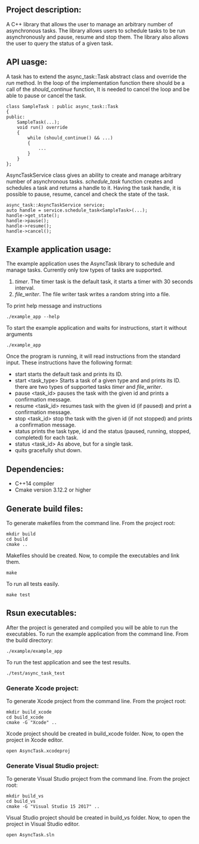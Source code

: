 ## Project description:
A C++ library that allows the user to manage an arbitrary number of asynchronous tasks.
The library allows users to schedule tasks to be run asynchronously and pause, resume and stop them.
The library also allows the user to query the status of a given task.

## API uasge:

A task has to extend the async_task::Task abstract class and override the *run* method.
In the loop of the implementation function there should be a call of the *should_continue* function,
It is needed to cancel the loop and be able to pause or cancel the task.

    class SampleTask : public async_task::Task
    {
    public:
        SampleTask(...);
        void run() override
        {
            while (should_continue() && ...)
            {
                ...
            }
        }
    };

AsyncTaskService class gives an ability to create and manage arbitrary number of asynchronous tasks.
*schedule_task* function creates and schedules a task and returns a handle to it.
Having the task handle, it is possible to pause, resume, cancel and check the state of the task.

    async_task::AsyncTaskService service;
    auto handle = service.schedule_task<SampleTask>(...);
    handle->get_state();
    handle->pause();
    handle->resume();
    handle->cancel();

## Example application usage:
The example application uses the AsyncTask library to schedule and manage tasks.
Currently only tow types of tasks are supported.
1. *timer*. The timer task is the default task, it starts a timer with 30 seconds interval.
2. *file_writer*. The file writer task writes a random string into a file.

To print help message and instructions

    ./example_app --help

To start the example application and waits for instructions, start it without arguments

    ./example_app

Once the program is running, it will read instructions from the standard input.
These instructions have the following format:

- start starts the default task and prints its ID.
- start <task_type> Starts a task of a given type and and prints its ID. there are two types of supported tasks *timer* and *file_writer*.
- pause <task_id> pauses the task with the given id and prints a confirmation message.
- resume <task_id> resumes task with the given id (if paused) and print a confirmation message.
- stop <task_id> stop the task with the given id (if not stopped) and prints a confirmation message.
- status prints the task type, id and the status (paused, running, stopped, completed) for each task.
- status <task_id> As above, but for a single task.
- quits gracefully shut down.

## Dependencies:
- C++14 compiler
- Cmake version 3.12.2 or higher

## Generate build files:
To generate makefiles from the command line.
From the project root:

    mkdir build
    cd build
    cmake ..

Makefiles should be created.
Now, to compile the executables and link them.

    make

To run all tests easily.

    make test

## Rsun executables:
After the project is generated and compiled you will be able to run the executables.
To run the example application from the command line.
From the build directory:

    ./example/example_app

To run the test application and see the test results.

    ./test/async_task_test

### Generate Xcode project:
To generate Xcode project from the command line.
From the project root:

    mkdir build_xcode
    cd build_xcode
    cmake -G "Xcode" ..

Xcode project should be created in build_xcode folder.
Now, to open the project in Xcode editor.

    open AsyncTask.xcodeproj

### Generate Visual Studio project:
To generate Visual Studio project from the command line.
From the project root:

    mkdir build_vs
    cd build_vs
    cmake -G "Visual Studio 15 2017" ..

Visual Studio project should be created in build_vs folder.
Now, to open the project in Visual Studio editor.

    open AsyncTask.sln
